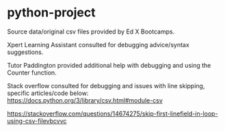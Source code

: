 # python-project
Source data/original csv files provided by Ed X Bootcamps.

Xpert Learning Assistant consulted for debugging advice/syntax suggestions.

Tutor Paddington provided additional help with debugging and using the Counter function.

Stack overflow consulted for debugging and issues with line skipping, specific articles/code below: https://docs.python.org/3/library/csv.html#module-csv

https://stackoverflow.com/questions/14674275/skip-first-linefield-in-loop-using-csv-filevbcvvc
